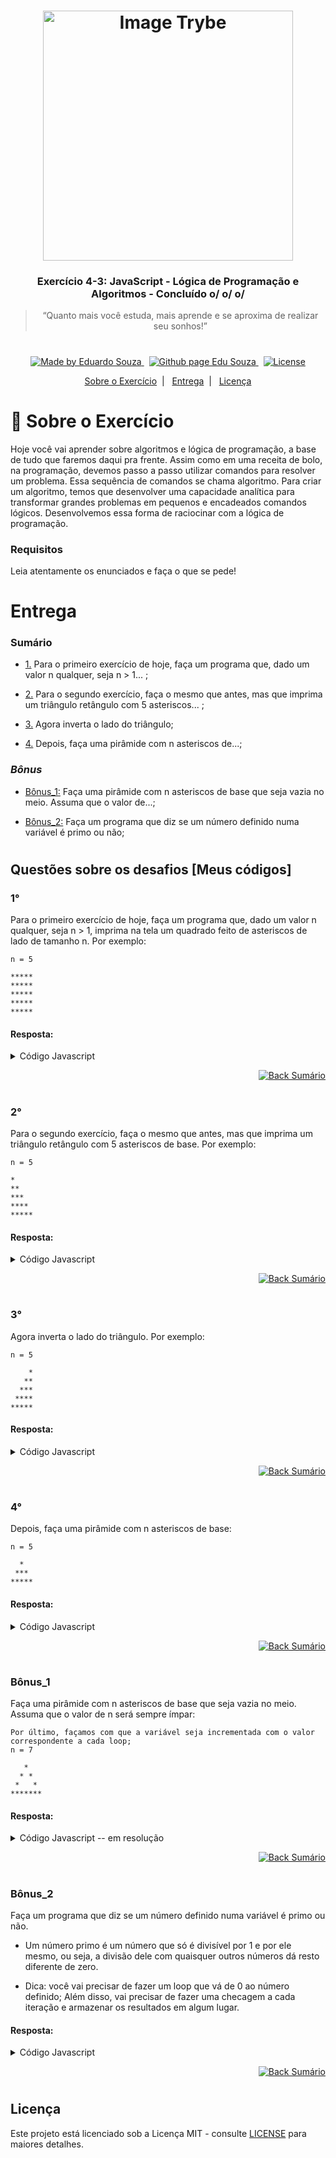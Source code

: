 <h1 align="center">
    <img alt="Image Trybe" src="https://i.ibb.co/d4W2x4g/trybe.png" width="400px" />
</h1>

<h3 align="center">
  Exercício 4-3: JavaScript - Lógica de Programação e Algoritmos - Concluído o/ o/ o/
</h3>

<blockquote align="center">“Quanto mais você estuda, mais aprende e se aproxima de realizar seu sonhos!”</blockquote>

<h1></h1>

<p align="center">

  <a href="https://www.linkedin.com/in/eduardosouzaprogrammer/">
    <img alt="Made by Eduardo Souza" src="https://img.shields.io/badge/made%20by-Edu%20Souza-%23F8952D">
  </a>&nbsp;

 <a href="https://edusouza-programmer.github.io/">
<img alt="Github page Edu Souza " src="https://img.shields.io/badge/Github%20page-Edu_Souza-orange">
</a>&nbsp;

  <a href="LICENSE" >
    <img alt="License" src="https://img.shields.io/badge/license-MIT-%23F8952D">
  </a>

</p>

<p align="center">
  <a href="#rocket-Sobre-o-Exercício">Sobre o Exercício</a>&nbsp;&nbsp;|&nbsp;&nbsp;
  <a href="#Entrega">Entrega</a>&nbsp;&nbsp;|&nbsp;&nbsp;
  <a href="#Licença">Licença</a>
</p>

# :rocket: Sobre o Exercício

Hoje você vai aprender sobre algoritmos e lógica de programação, a base de tudo que faremos daqui pra frente.
Assim como em uma receita de bolo, na programação, devemos passo a passo utilizar comandos para resolver um problema. Essa sequência de comandos se chama algoritmo. Para criar um algoritmo, temos que desenvolver uma capacidade analítica para transformar grandes problemas em pequenos e encadeados comandos lógicos. Desenvolvemos essa forma de raciocinar com a lógica de programação.

### Requisitos

Leia atentamente os enunciados e faça o que se pede!

#

# Entrega

### Sumário

-   <p><a href="#1">1.</a> Para o primeiro exercício de hoje, faça um programa que, dado um valor n qualquer, seja n > 1... ;</p>

-   <p><a href="#2">2.</a> Para o segundo exercício, faça o mesmo que antes, mas que imprima um triângulo retângulo com 5 asteriscos... ;</p>

-   <p><a href="#3">3.</a> Agora inverta o lado do triângulo;</p>

-   <p><a href="#4">4.</a> Depois, faça uma pirâmide com n asteriscos de...;</p>

### **_Bônus_**

-   <p><a href="#Bônus_1">Bônus_1:</a> Faça uma pirâmide com n asteriscos de base que seja vazia no meio. Assuma que o valor de...;</p>

-   <p><a href="#Bônus_2">Bônus_2:</a> Faça um programa que diz se um número definido numa variável é primo ou não;</p>

#

## Questões sobre os desafios [Meus códigos]

### 1°

Para o primeiro exercício de hoje, faça um programa que, dado um valor n qualquer, seja n > 1, imprima na tela um quadrado feito de asteriscos de lado de tamanho n. Por exemplo:

    n = 5

    *****
    *****
    *****
    *****
    *****

#### Resposta:

<details>
 <summary>Código Javascript</summary>

```js
let numero = 5;
let quantAsteriscos;

if (numero > 1) {
    for (let a = 1; a <= numero; a += 1) {
        quantAsteriscos = "";
        for (let b = 1; b <= numero; b += 1) {
            quantAsteriscos += "*";
        }
        console.log(quantAsteriscos);
    }
}
```

</details>

<p align="right">
    <a href="#Sumário">
    <img alt="Back Sumário" src="https://img.shields.io/badge/Back-Sum%C3%A1rio-orange">
  </a>
</p>

#

### 2°

Para o segundo exercício, faça o mesmo que antes, mas que imprima um triângulo retângulo com 5 asteriscos de base. Por exemplo:

    n = 5

    *
    **
    ***
    ****
    *****

#### Resposta:

<details>
 <summary>Código Javascript</summary>

```js
let numero = 5;
let quantAsteriscos = "";

if (numero > 1) {
    for (let i = 1; i <= numero; i += 1) {
        quantAsteriscos += "*";
        console.log(quantAsteriscos);
    }
}
```

</details>

<p align="right">
    <a href="#Sumário">
    <img alt="Back Sumário" src="https://img.shields.io/badge/Back-Sum%C3%A1rio-orange">
  </a>
</p>

#

### 3°

Agora inverta o lado do triângulo. Por exemplo:

    n = 5

        *
       **
      ***
     ****
    *****

#### Resposta:

<details>
 <summary>Código Javascript</summary>

```js
let numero = 5;
let asteriscoFormatado = "";

if (numero > 1) {
    for (let a = 1; a <= numero; a += 1) {
        asteriscoFormatado = "";

        for (let b = a; b <= numero; b += 1) {
            asteriscoFormatado += "\xa0";
        }
        for (let c = 1; c <= a; c += 1) {
            asteriscoFormatado += "*";
        }
        console.log(asteriscoFormatado);
    }
}

// Ou podemos realizar outra lógica também o/

/*

let quantAsteriscos = [];

if (numero > 1) {
    for (let a = 1; a <= numero; a += 1) {
        quantAsteriscos.push("*");
        for (let b = a + 1; b <= numero; b += 1) {
            quantAsteriscos.push("\xa0");
        }
        asteriscoFormatado = quantAsteriscos.join("");
        console.log(asteriscoFormatado.split("").reverse().join(""));
        for (let i = quantAsteriscos.length; i > a; i--) {
            quantAsteriscos.pop();
        }
    }
}
*/
```

</details>

<p align="right">
    <a href="#Sumário">
    <img alt="Back Sumário" src="https://img.shields.io/badge/Back-Sum%C3%A1rio-orange">
  </a>
</p>

#

### 4°

Depois, faça uma pirâmide com n asteriscos de base:

    n = 5

      *
     ***
    *****

#### Resposta:

<details>
 <summary>Código Javascript</summary>

```js
let numero = 5;
let quantAsteriscos = "";

if (numero > 1) {
    for (let a = 1; a <= numero; a += 1) {
        quantAsteriscos = "";
        for (let b = a; b <= numero; b += 1) {
            quantAsteriscos += "\xa0";
        }
        for (let c = 1; c <= a; c += 1) {
            quantAsteriscos += "*\xa0";
        }
        console.log(quantAsteriscos);
    }
}
```

</details>

<p align="right">
    <a href="#Sumário">
    <img alt="Back Sumário" src="https://img.shields.io/badge/Back-Sum%C3%A1rio-orange">
  </a>
</p>

#

### Bônus_1

Faça uma pirâmide com n asteriscos de base que seja vazia no meio. Assuma que o valor de n será sempre ímpar:

    Por último, façamos com que a variável seja incrementada com o valor correspondente a cada loop;
    n = 7

       *
      * *
     *   *
    *******

#### Resposta:

<details>
 <summary>Código Javascript -- em resolução</summary>

```js

```

</details>

<p align="right">
    <a href="#Sumário">
    <img alt="Back Sumário" src="https://img.shields.io/badge/Back-Sum%C3%A1rio-orange">
  </a>
</p>

#

### Bônus_2

Faça um programa que diz se um número definido numa variável é primo ou não.

-   Um número primo é um número que só é divisível por 1 e por ele mesmo, ou seja, a divisão dele com quaisquer outros números dá resto diferente de zero.

-   Dica: você vai precisar de fazer um loop que vá de 0 ao número definido; Além disso, vai precisar de fazer uma checagem a cada iteração e armazenar os resultados em algum lugar.

#### Resposta:

<details>
 <summary>Código Javascript</summary>

```js
function buscaNumeroPrimos(n) {
    let numerosPrimos = [];
    let indexNumeros = [];
    let contadora = 0;

    for (let i = 2; i < n; i++) {
        //Organizando a lista de números a partir do 2
        indexNumeros[i] = i;
        //console.log("aqui esta o conteudo da array " + indexNumeros[i]);
    }

    //console.log("Verificando tamanho da array indexNumeros, têm : " + indexNumeros.length);
    //console.log("Valor da minha entrada" + n);
    for (let i = 0; i < indexNumeros.length; i++) {
        contadora = 0;
        for (let cal = 0; cal < indexNumeros.length; cal++) {
            if (indexNumeros[i] % cal === 0) {
                console.log("Sendo : " + indexNumeros[i] + " / " + cal + " então resta 0");
                contadora++;
            }
        }

        console.log("O número " + indexNumeros[i] + " foi dividido " + contadora + " vezes");
        if (contadora === 2) {
            numerosPrimos.push(indexNumeros[i]);
            console.log("Então o número: " + indexNumeros[i] + " ,é um número primo");
        } else {
            console.log("O número: " + indexNumeros[i] + " não é um número primo");
        }
    }

    for (let i = 0; i < numerosPrimos.length; i++) {
        console.log(
            "Este são os números primos conforme solicitado de 0 a " +
                n +
                " na array numerosPrimos: " +
                numerosPrimos[i]
        );
    }

    return numerosPrimos;
}

buscaNumeroPrimos(20);
```

</details>

<p align="right">
    <a href="#Sumário">
    <img alt="Back Sumário" src="https://img.shields.io/badge/Back-Sum%C3%A1rio-orange">
  </a>
</p>

#

## Licença

Este projeto está licenciado sob a Licença MIT - consulte [LICENSE](https://opensource.org/licenses/MIT) para maiores detalhes.
